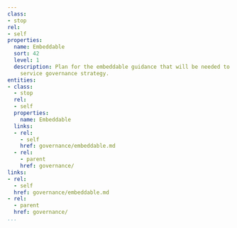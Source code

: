 ```yaml
---
class:
- stop
rel:
- self
properties:
  name: Embeddable
  sort: 42
  level: 1
  description: Plan for the embeddable guidance that will be needed to drive a wider
    service governance strategy.
entities:
- class:
  - stop
  rel:
  - self
  properties:
    name: Embeddable
  links:
  - rel:
    - self
    href: governance/embeddable.md
  - rel:
    - parent
    href: governance/
links:
- rel:
  - self
  href: governance/embeddable.md
- rel:
  - parent
  href: governance/
...
```


